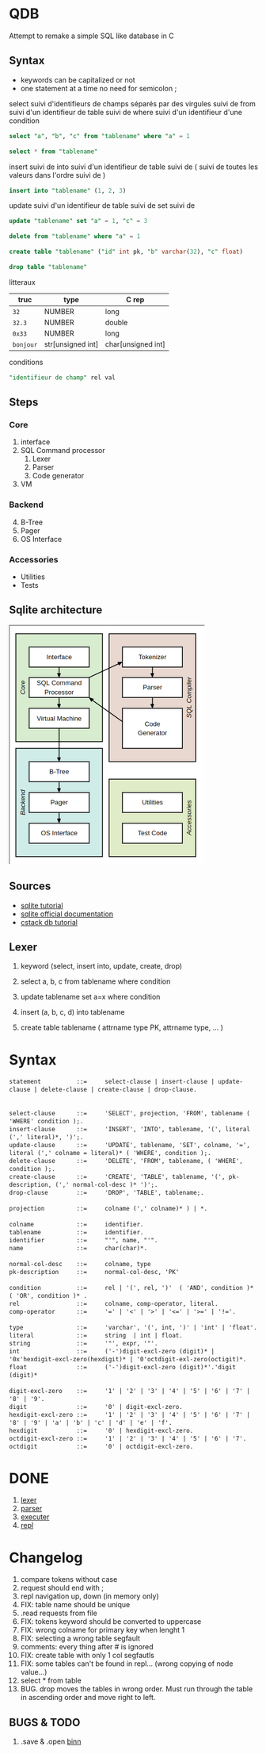 # QDB

Attempt to remake a simple SQL like database in C

## Syntax

- keywords can be capitalized or not
- one statement at a time no need for semicolon ;

select suivi d'identifieurs de champs séparés par des virgules suivi de from suivi d'un identifieur de table
suivi de where suivi d'un identifieur d'une condition

```sql
select "a", "b", "c" from "tablename" where "a" = 1
```

```sql
select * from "tablename"
```

insert suivi de into suivi d'un identifieur de table suivi de ( suivi de toutes les valeurs dans l'ordre suivi de )

```sql
insert into "tablename" (1, 2, 3)
```

update suivi d'un identifieur de table suivi de set suivi de

```sql
update "tablename" set "a" = 1, "c" = 3
```

```sql
delete from "tablename" where "a" = 1
```

```sql
create table "tablename" ("id" int pk, "b" varchar(32), "c" float)
```

```sql
drop table "tablename"
```

litteraux

| truc      | type              | C rep              |
| --------- | ----------------- | ------------------ |
| `32`      | NUMBER            | long               |
| `32.3`    | NUMBER            | double             |
| `0x33`    | NUMBER            | long               |
| `bonjour` | str[unsigned int] | char[unsigned int] |

conditions

```sql
"identifieur de champ" rel val
```

## Steps

### Core

1. interface
2. SQL Command processor
   1. Lexer
   2. Parser
   3. Code generator
3. VM

### Backend

4. B-Tree
5. Pager
6. OS Interface

### Accessories

- Utilities
- Tests

## Sqlite architecture

![Architecture of sqlite](img/img-2024-04-26-18-03.png)

## Sources

- [sqlite tutorial](https://www.sqlitetutorial.net/)
- [sqlite official documentation](https://www.sqlite.org/)
- [cstack db tutorial](https://cstack.github.io/db_tutorial/parts/part1.html)

## Lexer

1. keyword (select, insert into, update, create, drop)

1. select a, b, c from tablename where condition
1. update tablename set a=x where condition
1. insert (a, b, c, d) into tablename
1. create table tablename (
   attrname type PK,
   attrname type,
   ...
   )

# Syntax

```ebnf
statement          ::=     select-clause | insert-clause | update-clause | delete-clause | create-clause | drop-clause.


select-clause      ::=     'SELECT', projection, 'FROM', tablename ( 'WHERE' condition );.
insert-clause      ::=     'INSERT', 'INTO', tablename, '(', literal (',' literal)*, ')';.
update-clause      ::=     'UPDATE', tablename, 'SET', colname, '=', literal (',' colname = literal)* ( 'WHERE', condition );.
delete-clause      ::=     'DELETE', 'FROM', tablename, ( 'WHERE', condition );.
create-clause      ::=     'CREATE', 'TABLE', tablename, '(', pk-description, (',' normal-col-desc )* ')';.
drop-clause        ::=     'DROP', 'TABLE', tablename;.

projection         ::=     colname (',' colname)* ) | *.

colname            ::=     identifier.
tablename          ::=     identifier.
identifier         ::=     "'", name, "'".
name               ::=     char(char)*.

normal-col-desc    ::=     colname, type
pk-description     ::=     normal-col-desc, 'PK'

condition          ::=     rel | '(', rel, ')'  ( 'AND', condition )* ( 'OR', condition )* .
rel                ::=     colname, comp-operator, literal.
comp-operator      ::=     '=' | '<' | '>' | '<=' | '>=' | '!='.

type               ::=     'varchar', '(', int, ')' | 'int' | 'float'.
literal            ::=     string  | int | float.
string             ::=     '"', expr, '"'.
int                ::=     ('-')digit-excl-zero (digit)* | '0x'hexdigit-excl-zero(hexdigit)* | '0'octdigit-exl-zero(octigit)*.
float              ::=     ('-')digit-excl-zero (digit)*'.'digit (digit)*

digit-excl-zero    ::=     '1' | '2' | '3' | '4' | '5' | '6' | '7' | '8' | '9'.
digit              ::=     '0' | digit-excl-zero.
hexdigit-excl-zero ::=     '1' | '2' | '3' | '4' | '5' | '6' | '7' | '8' | '9' | 'a' | 'b' | 'c' | 'd' | 'e' | 'f'.
hexdigit           ::=     '0' | hexdigit-excl-zero.
octdigit-excl-zero ::=     '1' | '2' | '3' | '4' | '5' | '6' | '7'.
octdigit           ::=     '0' | octdigit-excl-zero.
```

# DONE

1. [lexer](./lexer.c)
2. [parser](./parser.c)
3. [executer](./executer.c)
4. [repl](./repl.c)

# Changelog

1. compare tokens without case
2. request should end with ;
3. repl navigation up, down (in memory only)
4. FIX: table name should be unique
5. .read requests from file
6. FIX: tokens keyword should be converted to uppercase
7. FIX: wrong colname for primary key when lenght 1
8. FIX: selecting a wrong table segfault
9. comments: every thing after # is ignored
10. FIX: create table with only 1 col segfautls
11. FIX: some tables can't be found in repl... (wrong copying of node value...)
12. select \* from table
13. BUG. drop moves the tables in wrong order. Must run through the table in ascending order and move right to left.

## BUGS & TODO

1. .save & .open [binn](https://github.com/liteserver/binn?tab=readme-ov-file#usage-example)
